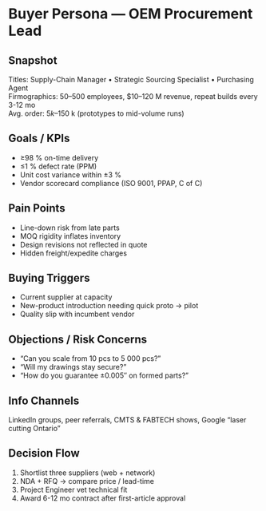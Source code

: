 # Buyer Persona — OEM Procurement Lead

## Snapshot
Titles: Supply-Chain Manager • Strategic Sourcing Specialist • Purchasing Agent  
Firmographics: 50–500 employees, $10–120 M revenue, repeat builds every 3-12 mo  
Avg. order: $5 k–$150 k (prototypes to mid-volume runs)

## Goals / KPIs
- ≥98 % on-time delivery
- ≤1 % defect rate (PPM)
- Unit cost variance within ±3 %
- Vendor scorecard compliance (ISO 9001, PPAP, C of C)

## Pain Points
- Line-down risk from late parts
- MOQ rigidity inflates inventory
- Design revisions not reflected in quote
- Hidden freight/expedite charges

## Buying Triggers
- Current supplier at capacity
- New-product introduction needing quick proto → pilot
- Quality slip with incumbent vendor

## Objections / Risk Concerns
- “Can you scale from 10 pcs to 5 000 pcs?”  
- “Will my drawings stay secure?”  
- “How do you guarantee ±0.005″ on formed parts?”

## Info Channels
LinkedIn groups, peer referrals, CMTS & FABTECH shows, Google “laser cutting Ontario”

## Decision Flow
1. Shortlist three suppliers (web + network)  
2. NDA + RFQ → compare price / lead-time  
3. Project Engineer vet technical fit  
4. Award 6-12 mo contract after first-article approval

